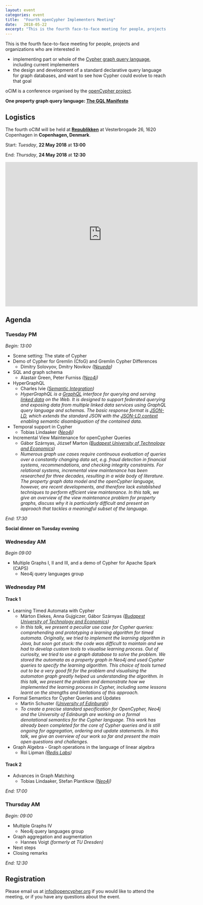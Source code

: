 ```yaml
---
layout: event
categories: event
title:  "Fourth openCypher Implementers Meeting"
date:   2018-05-22
excerpt: "This is the fourth face-to-face meeting for people, projects and organizations interested in participating in the openCypher project, with the goal of creating a standard language based on Cypher for querying graphs."
---
```

This is the fourth face-to-face meeting for people, projects and organizations who are interested in

* implementing part or whole of the [Cypher graph query language](https://neo4j.com/developer/cypher/), including current implementers
* the design and development of a standard declarative query language for graph databases, and want to see how Cypher could evolve to reach that goal

oCIM is a conference organised by the [openCypher project](http://www.opencypher.org).

**One property graph query language: [The GQL Manifesto](https://gql.today/)**

## Logistics

The fourth oCIM will be held at **[Republikken](https://republikken.net/)** at Vesterbrogade 26, 1620 Copenhagen in **Copenhagen, Denmark**.
                                                   
Start: _Tuesday_, **22 May 2018** at **13:00**

End: _Thursday_, **24 May 2018** at **12:30**

<iframe src="https://www.google.com/maps/embed?pb=!1m18!1m12!1m3!1d562.4818056513177!2d12.557284788162217!3d55.67286569877729!2m3!1f0!2f0!3f0!3m2!1i1024!2i768!4f13.1!3m3!1m2!1s0x4652530b5b3c8dcb%3A0x5d7837f2abb5e049!2sRepublikken!5e0!3m2!1sen!2suk!4v1525976021070" width="600" height="450" frameborder="0" style="border:0" allowfullscreen></iframe>

## Agenda

### Tuesday PM

*Begin: 13:00*

* Scene setting: The state of Cypher
* Demo of Cypher for Gremlin (CfoG) and Gremlin Cypher Differences 
  * Dimitry Solovyov, Dmitry Novikov _([Neueda](https://www.neueda.com))_
* SQL and graph schema 
  * Alastair Green, Peter Furniss _([Neo4j](https://www.neo4j.com))_
* HyperGraphQL 
  * Charles Ivie _([Semantic Integration](https://www.semanticintegration.co.uk/))_
  * _HyperGraphQL is a [GraphQL](http://graphql.org/) interface for querying and serving [linked data](https://www.w3.org/standards/semanticweb/data) on the Web. 
  It is designed to support federated querying and exposing data from multiple linked data services using GraphQL query language and schemas.
  The basic response format is [JSON-LD](https://github.com/semantic-integration/hypergraphql/blob/master/json-ld.org), which extends the standard JSON with the [JSON-LD context](https://json-ld.org/spec/latest/json-ld-api-best-practices/#dfn-json-ld-context) enabling semantic disambiguation of the contained data._ 
* Temporal support in Cypher
  * Tobias Lindaaker _([Neo4j](https://www.neo4j.com))_
* Incremental View Maintenance for openCypher Queries
  * Gábor Szárnyas, József Marton _([Budapest University of Technology and Economics](https://inf.mit.bme.hu/))_
  * _Numerous graph use cases require continuous evaluation of queries over a constantly changing data set, e.g. fraud detection in financial systems, recommendations, and checking integrity constraints. 
  For relational systems, incremental view maintenance has been researched for three decades, resulting in a wide body of literature. 
  The property graph data model and the openCypher language, however, are recent developments, and therefore lack established techniques to perform efficient view maintenance. In this talk, we give an overview of the view maintenance problem for property graphs, discuss why it is particularly difficult and present an approach that tackles a meaningful subset of the language._

*End: 17:30*

**Social dinner on Tuesday evening**

### Wednesday AM

*Begin 09:00*

* Multiple Graphs I, II and III, and a demo of Cypher for Apache Spark (CAPS)
  * Neo4j query languages group

### Wednesday PM

#### Track 1

* Learning Timed Automata with Cypher
  * Márton Elekes, Anna Gujgiczer, Gábor Szárnyas _([Budapest University of Technology and Economics](https://inf.mit.bme.hu/))_
  * _In this talk, we present a peculiar use case for Cypher queries: comprehending and prototyping a learning algorithm for timed automata. 
  Originally, we tried to implement the learning algorithm in Java, but soon got stuck: the code was difficult to maintain and we had to develop custom tools to visualise learning process. 
  Out of curiosity, we tried to use a graph database to solve the problem. 
  We stored the automata as a property graph in Neo4j and used Cypher queries to specify the learning algorithm. 
  This choice of tools turned out to be a very good fit for the problem and visualising the automaton graph greatly helped us understanding the algorithm. 
  In this talk, we present the problem and demonstrate how we implemented the learning process in Cypher, including some lessons learnt on the strengths and limitations of this approach._
* Formal Semantics for Cypher Queries and Updates
  * Martin Schuster _([University of Edinburgh](https://www.ed.ac.uk/))_
  * _To create a precise standard specification for OpenCypher, Neo4j and the University of Edinburgh are working on a formal denotational semantics for the Cypher language. 
  This work has already been completed for the core of Cypher queries and is still ongoing for aggregation, ordering and update statements. 
  In this talk, we give an overview of our work so far and present the main open questions and challenges._
* Graph Algebra - Graph operations in the language of linear algebra 
  * Roi Lipman _([Redis Labs](https://redislabs.com/))_
  
#### Track 2


* Advances in Graph Matching
  * Tobias Lindaaker, Stefan Plantikow _([Neo4j](https://www.neo4j.com))_
  

*End: 17:00*

### Thursday AM

*Begin: 09:00*

* Multiple Graphs IV
  * Neo4j query languages group
* Graph aggregation and augmentation 
  * Hannes Voigt _(formerly at TU Dresden)_
* Next steps
* Closing remarks

*End: 12:30*


## Registration

Please email us at [info@opencypher.org](mailto:<info@opencypher.org>) if you would like to attend the meeting, or if you have any questions about the event. 